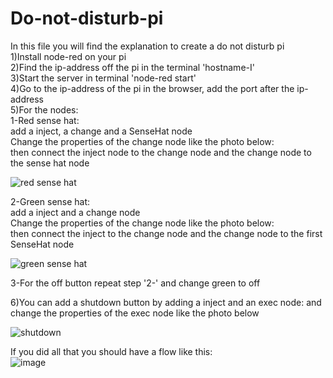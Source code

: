 # Do-not-disturb-pi
In this file you will find the explanation to create a do not disturb pi  
1)Install node-red on your pi  
2)Find the ip-address off the pi in the terminal 'hostname-I'  
3)Start the server in terminal 'node-red start'  
4)Go to the ip-address of the pi in the browser, add the port after the ip-address  
5)For the nodes:   
   1-Red sense hat:  
  add a inject, a change and a SenseHat node  
  Change the properties of the change node like the photo below:  
  then connect the inject node to the change node and the change node to the sense hat node  

![red sense hat](https://user-images.githubusercontent.com/46092824/78166537-3e046280-744d-11ea-8b41-5978541317c1.png)

  2-Green sense hat:  
  add a inject and a change node  
   Change the properties of the change node like the photo below:  
  then connect the inject to the change node and the change node to the first SenseHat node  

![green sense hat](https://user-images.githubusercontent.com/46092824/78167011-05b15400-744e-11ea-8fe1-8a165405bbf8.png)

  3-For the off button repeat step '2-' and change green to off  

6)You can add a shutdown button by adding a inject and an exec node: and change the properties of the exec node like the photo below  

![shutdown](https://user-images.githubusercontent.com/46092824/78167263-7bb5bb00-744e-11ea-933a-26b9838fd53d.png)

If you did all that you should have a flow like this:  
![image](https://user-images.githubusercontent.com/46092824/78167429-c2a3b080-744e-11ea-8bc3-4fc99413b98f.png)

